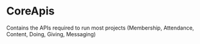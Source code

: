 # CoreApis
Contains the APIs required to run most projects (Membership, Attendance, Content, Doing, Giving, Messaging)
